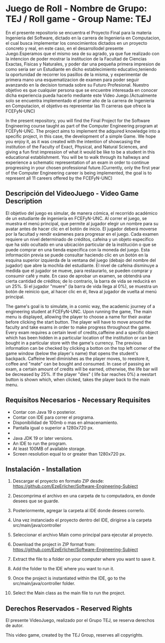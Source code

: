 # Juego de Roll - Nombre de Grupo: TEJ / Roll game - Group Name: TEJ

  En el presente repositorio se encuentra el Proyecto Final para la materia Ingenieria del Software, dictado en la carrera de Ingenieria en Computacion, el cual busca
implementar los conocimientos dictados en un proyecto concreto y real, en este caso, en el desarrollodel presente Juego.Esperamos que el mismo sea de su agrado, ya que fue realizado con la intencion de poder mostrar la institucion de la Facultad de Ciencias Exactas, Fisicas y Naturales, y poder dar una pequeña primera impresion de como seria ser un Estudiante en dicho establecimiento educativo,teniendo la oportunidad de recorrer los pasillos de la misma, y experimentar de primera mano una
esquematizacion de examen para poder seguir avanzando en la decision tomada sobre su Futuro Profesional. Nuestro objetivo es que cualquier persona que se encuentre interesada en conocer dicha experiencia pueda hacerlo mediante este Video Juego.(Actualmente solo se encuentra implementado el primer año de la carrera  de Ingenieria en Computacion, el objetivo es representar las 11 carreras que ofrece la FCEFyN-UNC)

  In the present repository, you will find the Final Project for the Software Engineering course taught as part of the Computer Engineering program at FCEFyN-UNC. The project aims to implement the adquired knowledge into a specific project, in this case, the development of a simple Game. We hope you enjoy it, as it was created with the intention of showcasing the institution of the Faculty of Exact, Physical, and Natural Sciences, and giving a fun first impression of what it would be like to be a student in this educational establishment. You will be to walk through its hallways and experience a schematic representation of an exam in order to continue progressing in your chosen professional future.(Currently, only the first year of the Computer Engineering career is being implemented, the goal is to represent all 11 careers offered by the FCEFyN-UNC)

  ## Descripción del VideoJuego - Video Game Description

  El objetivo del juego es simular, de manera cómica, el recorrido académico de un estudiante de ingeniería en FCEFyN-UNC. Al correr el juego, se muestra el menú principal, que permite al jugador elegir un nombre para su avatar antes de hacer clic en el botón de inicio. El jugador deberá moverse por la facultad y rendir exámenes para progresar en el juego. Cada examen requiere un nivel determinado de créditos, cafeína y un objeto específico que ha sido ocultado en una ubicación particular de la institución o que se puede comprar en una tienda específica con la moneda del juego. Esta información previa se puede consultar haciendo clic en un botón en la esquina superior izquierda de la ventana del juego (debajo del nombre del jugador) que abre la mochila del estudiante. El nivel de cafeína disminuye a medida que el jugador se mueve, para restaurarlo, se pueden comprar y consumir café y mate. En caso de aprobar un examen, se obtendrá una cierta cantidad de créditos; de lo contrario, la barra de vida se reducirá en un 25%. Si el jugador "muere" (la barra de vida llega al 0%), se muestra un botón de reinicio que, al hacer clic en él, lleva al jugador de vuelta al menú principal.

  The game's goal is to simulate, in a comic way, the academic journey of a engineering student at FCEFyN-UNC. Upon running the game, The main menu is displayed, allowing the player to choose a name for their avatar before clicking the start button. The player will have to move around the faculty and take exams in order to make progress throughout the game. Every exam requires a certain level of credits,caffeine and a specific object which has been hidden in a particular location of the institution or can be bought in a particular store with the game's currency.  The previous information can be checked by clicking a botton on the top left corner of the game window (below the player's name) that opens the student's backpack. Caffeine level diminishes as the player moves, to reestore it, coffee and "mate" can be bought and consumed. In case of passing an exam, a certain amount of credits will be earned, otherwise, the life bar will be decreased by 25%. If the player "dies" ( life bar reaches 0%) a reestart button is shown which, when clicked, takes the player back to the main menu.

## Requisitos Necesarios - Necessary Requisites

- Contar con Java 19 o posterior.
- Contar con IDE para correr el programa.
- Disponibilidad de 100mb o mas en almacenamiento.
- Pantalla igual o superior a 1280x720 px.
- 
- Java JDK 19 or later versions.
- An IDE to run the program.
- At least 100MB of available storage.
- Screen resolution equal to or greater than 1280x720 px.

## Instalación - Installation

1. Descargar el proyecto en formato ZIP desde: https://github.com/EzeErlicher/Software-Engineering-Subject
2. Descomprima el archivo en una carpeta de tu computadora, en donde desees que se guarde.
3. Posteriormente, agregar la carpeta al IDE donde desees correrlo.
4. Una vez instanciado el proyecto dentro del IDE, dirigirse a la carpeta src/main/java/controller
5. Seleccionar el archivo Main como principal para ejecutar al proyecto.

1. Download the project in ZIP format from: https://github.com/EzeErlicher/Software-Engineering-Subject
2. Extract the file to a folder on your computer where you want to save it.
3. Add the folder to the IDE where you want to run it.
4. Once the project is instantiated within the IDE, go to the src/main/java/controller folder.
5. Select the Main class as the main file to run the project.  


## Derechos Reservados - Reserved Rights

El presente VideoJuego, realizado por el Grupo TEJ, se reserva derechos de autor.

This video game, created by the TEJ Group, reserves all copyrights.






    

    



